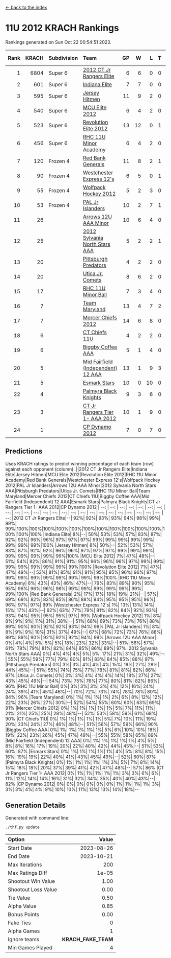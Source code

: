 [<- back to the index](readme.md)
# 11U 2012 KRACH Rankings
Rankings generated on Sun Oct 22 00:54:51 2023.

Rank|KRACH|Subdivision|Team|GP|W|L|T|OTW|OTL|SoS|Exp Wins|Win Diff
---:|---:|:---|:---|---:|---:|---:|---:|---:|---:|---:|---:|---:
1|6804|Super 6|[2012 CT Jr Rangers Elite](https://gamesheetstats.com/seasons/3664/teams/140909/schedule)|6|6|0|0|0|0|168|6.8|-0.0
2|601|Super 6|[Indiana Elite](https://gamesheetstats.com/seasons/3664/teams/144355/schedule)|7|7|0|0|0|0|11|7.9|0.0
3|595|Super 6|[Jersey Hitmen](https://gamesheetstats.com/seasons/3664/teams/140915/schedule)|11|9|2|0|0|0|673|9.8|-0.0
4|540|Super 6|[MCU Elite 2012](https://gamesheetstats.com/seasons/3664/teams/140908/schedule)|6|4|2|0|2|0|316|4.8|-0.0
5|523|Super 6|[Revolution Elite 2012](https://gamesheetstats.com/seasons/3664/teams/140924/schedule)|13|12|0|1|1|0|27|13.4|0.0
6|456|Super 6|[RHC 11U Minor Academy](https://gamesheetstats.com/seasons/3664/teams/140913/schedule)|6|4|2|0|0|1|1136|4.8|-0.0
7|120|Frozen 4|[Red Bank Generals](https://gamesheetstats.com/seasons/3664/teams/140916/schedule)|11|8|2|1|2|0|106|9.4|0.0
8|90|Frozen 4|[Westchester Express 12's](https://gamesheetstats.com/seasons/3664/teams/140919/schedule)|6|5|0|1|1|0|10|6.4|0.0
9|55|Frozen 4|[Wolfpack Hockey 2012](https://gamesheetstats.com/seasons/3664/teams/140914/schedule)|5|2|3|0|0|1|261|2.8|-0.0
10|53|Frozen 4|[PAL Jr Islanders](https://gamesheetstats.com/seasons/3664/teams/140921/schedule)|10|2|7|1|0|2|1495|3.4|0.0
11|26||[Arrows 12U AAA Minor](https://gamesheetstats.com/seasons/3664/teams/140920/schedule)|10|6|4|0|1|0|33|6.9|0.0
12|25||[2012 Sylvania North Stars AAA](https://gamesheetstats.com/seasons/3664/teams/162461/schedule)|5|2|2|1|0|0|204|3.4|0.0
13|20||[Pittsburgh Predators](https://gamesheetstats.com/seasons/3664/teams/140925/schedule)|4|2|2|0|0|1|50|2.9|0.0
14|20||[Utica Jr. Comets](https://gamesheetstats.com/seasons/3664/teams/140923/schedule)|8|6|2|0|1|0|7|6.9|0.0
15|17||[RHC 11U Minor Ball](https://gamesheetstats.com/seasons/3664/teams/140917/schedule)|7|3|4|0|0|0|87|3.9|0.0
16|7||[Team Maryland](https://gamesheetstats.com/seasons/3664/teams/140928/schedule)|13|4|7|2|0|0|1022|5.9|0.0
17|7||[Mercer Chiefs 2012](https://gamesheetstats.com/seasons/3664/teams/140918/schedule)|14|6|8|0|0|1|27|6.9|0.0
18|6||[CT Chiefs 11U](https://gamesheetstats.com/seasons/3664/teams/140912/schedule)|4|2|2|0|0|0|8|2.9|0.0
19|6||[Biggby Coffee AAA](https://gamesheetstats.com/seasons/3664/teams/144354/schedule)|5|1|4|0|0|0|207|1.9|0.0
20|5||[Mid Fairfield (Independent) 12 AAA](https://gamesheetstats.com/seasons/3664/teams/140910/schedule)|13|1|9|3|0|2|83|3.4|0.0
21|5||[Esmark Stars](https://gamesheetstats.com/seasons/3664/teams/140926/schedule)|10|0|10|0|0|0|403|0.9|0.0
22|4||[Palmyra Black Knights](https://gamesheetstats.com/seasons/3664/teams/140927/schedule)|9|3|6|0|0|0|62|3.9|0.0
23|3||[CT Jr Rangers Tier 1- AAA 2012](https://gamesheetstats.com/seasons/3664/teams/140911/schedule)|10|1|9|0|0|0|164|1.9|0.0
24|1||[CP Dynamo 2012](https://gamesheetstats.com/seasons/3664/teams/140922/schedule)|7|0|7|0|0|0|153|0.9|0.0

## Predictions
Uses KRACH ratings to predict winning percentage of each team (row) against each opponent (column).
||2012 CT Jr Rangers Elite|Indiana Elite|Jersey Hitmen|MCU Elite 2012|Revolution Elite 2012|RHC 11U Minor Academy|Red Bank Generals|Westchester Express 12's|Wolfpack Hockey 2012|PAL Jr Islanders|Arrows 12U AAA Minor|2012 Sylvania North Stars AAA|Pittsburgh Predators|Utica Jr. Comets|RHC 11U Minor Ball|Team Maryland|Mercer Chiefs 2012|CT Chiefs 11U|Biggby Coffee AAA|Mid Fairfield (Independent) 12 AAA|Esmark Stars|Palmyra Black Knights|CT Jr Rangers Tier 1- AAA 2012|CP Dynamo 2012
| --: | --: | --: | --: | --: | --: | --: | --: | --: | --: | --: | --: | --: | --: | --: | --: | --: | --: | --: | --: | --: | --: | --: | --: | --: 
|2012 CT Jr Rangers Elite|--| 92%| 92%| 93%| 93%| 94%| 98%| 99%| 99%| 99%|100%|100%|100%|100%|100%|100%|100%|100%|100%|100%|100%|100%|100%|100%
|Indiana Elite|  8%|--| 50%| 53%| 53%| 57%| 83%| 87%| 92%| 92%| 96%| 96%| 97%| 97%| 97%| 99%| 99%| 99%| 99%| 99%| 99%| 99%| 99%|100%
|Jersey Hitmen|  8%| 50%|--| 52%| 53%| 57%| 83%| 87%| 92%| 92%| 96%| 96%| 97%| 97%| 97%| 99%| 99%| 99%| 99%| 99%| 99%| 99%| 99%|100%
|MCU Elite 2012|  7%| 47%| 48%|--| 51%| 54%| 82%| 86%| 91%| 91%| 95%| 96%| 96%| 96%| 97%| 99%| 99%| 99%| 99%| 99%| 99%| 99%| 99%|100%
|Revolution Elite 2012|  7%| 47%| 47%| 49%|--| 53%| 81%| 85%| 91%| 91%| 95%| 95%| 96%| 96%| 97%| 99%| 99%| 99%| 99%| 99%| 99%| 99%| 99%|100%
|RHC 11U Minor Academy|  6%| 43%| 43%| 46%| 47%|--| 79%| 83%| 89%| 90%| 95%| 95%| 96%| 96%| 96%| 98%| 99%| 99%| 99%| 99%| 99%| 99%| 99%|100%
|Red Bank Generals|  2%| 17%| 17%| 18%| 19%| 21%|--| 57%| 69%| 69%| 82%| 83%| 85%| 86%| 88%| 94%| 95%| 95%| 95%| 96%| 96%| 97%| 97%| 99%
|Westchester Express 12's|  1%| 13%| 13%| 14%| 15%| 17%| 43%|--| 62%| 63%| 77%| 79%| 81%| 82%| 84%| 92%| 93%| 93%| 94%| 95%| 95%| 95%| 97%| 99%
|Wolfpack Hockey 2012|  1%|  8%|  8%|  9%|  9%| 11%| 31%| 38%|--| 51%| 68%| 69%| 73%| 73%| 76%| 88%| 89%| 90%| 90%| 92%| 92%| 93%| 94%| 99%
|PAL Jr Islanders|  1%|  8%|  8%|  9%|  9%| 10%| 31%| 37%| 49%|--| 67%| 68%| 72%| 73%| 76%| 88%| 89%| 89%| 90%| 92%| 92%| 92%| 94%| 99%
|Arrows 12U AAA Minor|  0%|  4%|  4%|  5%|  5%|  5%| 18%| 23%| 32%| 33%|--| 51%| 56%| 57%| 61%| 78%| 79%| 81%| 82%| 84%| 85%| 86%| 89%| 97%
|2012 Sylvania North Stars AAA|  0%|  4%|  4%|  4%|  5%|  5%| 17%| 21%| 31%| 32%| 49%|--| 55%| 55%| 59%| 77%| 79%| 80%| 81%| 83%| 84%| 85%| 88%| 97%
|Pittsburgh Predators|  0%|  3%|  3%|  4%|  4%|  4%| 15%| 19%| 27%| 28%| 44%| 45%|--| 51%| 55%| 74%| 75%| 77%| 78%| 81%| 81%| 82%| 86%| 97%
|Utica Jr. Comets|  0%|  3%|  3%|  4%|  4%|  4%| 14%| 18%| 27%| 27%| 43%| 45%| 49%|--| 54%| 73%| 75%| 76%| 77%| 80%| 81%| 82%| 86%| 96%
|RHC 11U Minor Ball|  0%|  3%|  3%|  3%|  3%|  4%| 12%| 16%| 24%| 24%| 39%| 41%| 45%| 46%|--| 70%| 72%| 73%| 74%| 78%| 78%| 80%| 84%| 96%
|Team Maryland|  0%|  1%|  1%|  1%|  1%|  2%|  6%|  8%| 12%| 12%| 22%| 23%| 26%| 27%| 30%|--| 52%| 54%| 55%| 60%| 60%| 63%| 69%| 91%
|Mercer Chiefs 2012|  0%|  1%|  1%|  1%|  1%|  1%|  5%|  7%| 11%| 11%| 21%| 21%| 25%| 25%| 28%| 48%|--| 52%| 53%| 58%| 59%| 61%| 68%| 90%
|CT Chiefs 11U|  0%|  1%|  1%|  1%|  1%|  1%|  5%|  7%| 10%| 11%| 19%| 20%| 23%| 24%| 27%| 46%| 48%|--| 51%| 56%| 57%| 59%| 66%| 90%
|Biggby Coffee AAA|  0%|  1%|  1%|  1%|  1%|  1%|  5%|  6%| 10%| 10%| 18%| 19%| 22%| 23%| 26%| 45%| 47%| 49%|--| 55%| 55%| 58%| 65%| 89%
|Mid Fairfield (Independent) 12 AAA|  0%|  1%|  1%|  1%|  1%|  1%|  4%|  5%|  8%|  8%| 16%| 17%| 19%| 20%| 22%| 40%| 42%| 44%| 45%|--| 51%| 53%| 60%| 87%
|Esmark Stars|  0%|  1%|  1%|  1%|  1%|  1%|  4%|  5%|  8%|  8%| 15%| 16%| 19%| 19%| 22%| 40%| 41%| 43%| 45%| 49%|--| 52%| 60%| 87%
|Palmyra Black Knights|  0%|  1%|  1%|  1%|  1%|  1%|  3%|  5%|  7%|  8%| 14%| 15%| 18%| 18%| 20%| 37%| 39%| 41%| 42%| 47%| 48%|--| 57%| 86%
|CT Jr Rangers Tier 1- AAA 2012|  0%|  1%|  1%|  1%|  1%|  1%|  3%|  3%|  6%|  6%| 11%| 12%| 14%| 14%| 16%| 31%| 32%| 34%| 35%| 40%| 40%| 43%|--| 82%
|CP Dynamo 2012|  0%|  0%|  0%|  0%|  0%|  0%|  1%|  1%|  1%|  1%|  3%|  3%|  3%|  4%|  4%|  9%| 10%| 10%| 11%| 13%| 13%| 14%| 18%|--

## Generation Details

Generated with command line:
```
./thf.py update
```

| Option | Value |
| :----- | ----: |
| Start Date | 2023-08-26 |
| End Date | 2023-10-21 |
| Max Iterations | 200 |
| Max Ratings Diff | 1e-05 |
| Shootout Win Value | 1.00 |
| Shootout Loss Value | 0.00 |
| Tie Value | 0.50 |
| Alpha Value | 0.85 |
| Bonus Points | 0.00 |
| Fake Ties | 0 |
| Alpha Games | 1 |
| Ignore teams | __KRACH_FAKE_TEAM__ |
| Min Games Played | 4 |

